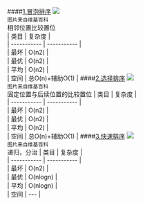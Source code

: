 ####[1.冒泡排序](src/algorithms/sort/BubbleSort)
![](https://github.com/Zzechen/StructuresAndAlgorithms/tree/master/src/algorithms/imgs/sort_bubble_anim.gif)  
`图片来自维基百科`  
相邻位置比较置位  
|     类目    |    复杂度   |  
| ----------- | ----------- |  
|     最坏    |    O(n2)   |   
|     最优    |    O(n2)   |  
|     平均    |    O(n2)   |  
|     空间    |    总O(n)+辅助O(1)   |
####[2.选择排序](src/algorithms/sort/SelectSort)
![](https://github.com/Zzechen/StructuresAndAlgorithms/tree/master/src/algorithms/imgs/sort_selection_anim.gif)  
`图片来自维基百科`  
固定位置与后续位置的比较置位
|     类目    |    复杂度   |  
| ----------- | ----------- |  
|     最坏    |    O(n2)   |   
|     最优    |    O(n2)   |  
|     平均    |    O(n2)   |  
|     空间    |    总O(n)+辅助O(1)   |
####[3.快速排序](src/algorithms/sort/QuickSort)
![](https://github.com/Zzechen/StructuresAndAlgorithms/tree/master/src/algorithms/imgs/sort_quicksort_anim.gif)  
`图片来自维基百科`  
递归，分治
|     类目    |    复杂度   |  
| ----------- | ----------- |  
|     最坏    |     O(n2)  |   
|     最优    |     O(nlogn)  |  
|     平均    |     O(nlogn)  |  
|     空间    |     ---   |
